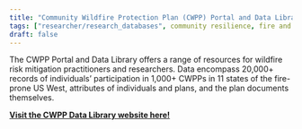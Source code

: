 ```yaml
---
title: "Community Wildfire Protection Plan (CWPP) Portal and Data Library"
tags: ["researcher/research_databases", community resilience, fire and forestry groups]
draft: false
---
```


The CWPP Portal and Data Library offers a range of resources for wildfire risk mitigation practitioners and researchers.
    Data encompass 20,000+ records of individuals’ participation in 1,000+ CWPPs in 11 states of the fire-prone US West, attributes of individuals and plans, and the plan documents themselves.


[**Visit the CWPP Data Library website here!**](https://fireadapted.org/cwpp-database/)

